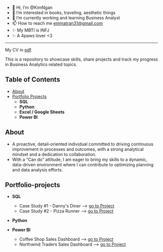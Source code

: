 - 👋 Hi, I’m @KimNgan
- 👀 I’m interested in books, traveling, aesthetic things
- 🌱 I’m currently working and learning Business Analyst
- 📫 How to reach me emmatran31@gmail.com
- ✨ My MBTI is INFJ
- ✨ A 4paws lover <3
-----------

My CV in [pdf](https://github.com/Kimngantr-da/My-CV/blob/main/Tran%20Thi%20Kim%20Ngan%20(Emma)%20-%20CV.pdf).

This is a repository to showcase skills, share projects and track my progress in Business Analytics related topics.

## Table of Contents

- [About](#About)
- [Portfolio Projects](#portfolio-projects)
   - **SQL**
   - **Python**
   - **Excel / Google Sheets**
   - **Power BI** 

## About
- A proactive, detail-oriented individual committed to driving continuous improvement in processes and outcomes,
  with a strong analytical mindset and a dedication to collaboration. 
- With a “Can do” attitude, I am eager to bring my skills to a dynamic, data-driven environment
  where I can contribute to optimizing planning and data analysis efforts.

## Portfolio-projects
- **SQL**
    - Case Study #1 - Danny's Diner --> [go to Project](https://github.com/Kimngantr-da/Danny-s-Diner/blob/main/README.md)
    - Case Study #2 - Pizza Runner --> [go to Project](https://github.com/Kimngantr-da/Pizza_Runner/blob/main/README.md)
- **Python**

- **Power BI**
   - Coffee Shop Sales Dashboard --> [go to Project](https://github.com/Kimngantr-da/Coffee_Shop_Sales_Dashborad/blob/main/README.md)
   - Northwind Traders Sales Dashboard --> [go to Project](https://github.com/Kimngantr-da/Northwind-Traders-Sales-Dashboard/blob/main/README.md)
